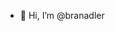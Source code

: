 - 👋 Hi, I’m @branadler


<!---
branadler/branadler is a ✨ special ✨ repository because its `README.md` (this file) appears on your GitHub profile.
You can click the Preview link to take a look at your changes.
--->
